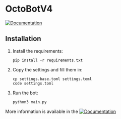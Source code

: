 # OctoBotV4 

[![Documentation](https://img.shields.io/badge/-Documentation-brightgreen)](https://aigis_bot.gitlab.io/octobotv4/)


## Installation 

1. Install the requirements:

    ```pip install -r requirements.txt```

2. Copy the settings and fill them in:
    ```
    cp settings.base.toml settings.toml
    code settings.toml
    ```
3. Run the bot:
   ```
   python3 main.py
   ```

More information is available in the [![Documentation](https://img.shields.io/badge/-Documentation-brightgreen)](https://aigis_bot.gitlab.io/octobotv4/)

